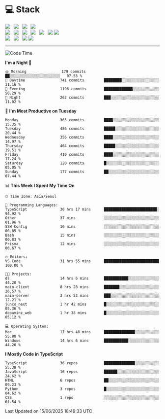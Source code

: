 <h1>💻 Stack</h1>
<div>
 <!-- badge : https://shields.io/ -->
 <!-- icon : https://simpleicons.org/?q=Get -->
 <img src="https://img.shields.io/badge/HTML5-e74c3c?style=flat-square&logo=HTML5&logoColor=white"/> &nbsp 
 <img src="https://img.shields.io/badge/CSS3-0A84FF?style=flat-square&logo=CSS3&logoColor=white"/> &nbsp 
 <img src="https://img.shields.io/badge/JavaScript-FFCD11?style=flat-square&logo=JavaScript&logoColor=white"/> &nbsp 
 <img src="https://img.shields.io/badge/TypeScript-3075C0?style=flat-square&logo=TypeScript&logoColor=white"/>
 <br/>
 <img src="https://img.shields.io/badge/Next-000000?style=flat-square&logo=nextdotjs&logoColor=white"/> &nbsp 
 <img src="https://img.shields.io/badge/React-00BCF6?style=flat-square&logo=React&logoColor=white"/> &nbsp 
 <img src="https://img.shields.io/badge/Redux-764ABC?style=flat-square&logo=Redux&logoColor=white"/> &nbsp
 <img src="https://img.shields.io/badge/Recoil-3578E5?style=flat-square&logo=recoil&logoColor=white"/> &nbsp
 <img src="https://img.shields.io/badge/React-Query-FF4154?style=flat-square&logo=reactquery&logoColor=white"/> &nbsp 
 <img src="https://img.shields.io/badge/styled%2Dcomponents-DB7093?style=flat-square&logo=styled%2Dcomponents&logoColor=white"/>
 <img src="https://img.shields.io/badge/CSS Modules-000000?style=flat-square&logo=CSS Modules&logoColor=white"/> &nbsp 
 <br/>
 <img src="https://img.shields.io/badge/Node-339933?style=flat-square&logo=Node.js&logoColor=white"/> &nbsp 
 <img src="https://img.shields.io/badge/Express-000000?style=flat-square&logo=Express&logoColor=white"/> &nbsp 
 <img src="https://img.shields.io/badge/MongoDB-47A248?style=flat-square&logo=MongoDB&logoColor=white"/>
 <img src="https://img.shields.io/badge/MariaDB-003545?style=flat-square&logo=mariadb&logoColor=white"/>
</div>

<hr>

<!--START_SECTION:waka-->
![Code Time](http://img.shields.io/badge/Code%20Time-2%2C521%20hrs%2011%20mins-blue)

**I'm a Night 🦉** 

```text
🌞 Morning                179 commits         ██░░░░░░░░░░░░░░░░░░░░░░░   07.53 % 
🌆 Daytime                741 commits         ████████░░░░░░░░░░░░░░░░░   31.16 % 
🌃 Evening                1196 commits        █████████████░░░░░░░░░░░░   50.29 % 
🌙 Night                  262 commits         ███░░░░░░░░░░░░░░░░░░░░░░   11.02 % 
```
📅 **I'm Most Productive on Tuesday** 

```text
Monday                   365 commits         ████░░░░░░░░░░░░░░░░░░░░░   15.35 % 
Tuesday                  486 commits         █████░░░░░░░░░░░░░░░░░░░░   20.44 % 
Wednesday                356 commits         ████░░░░░░░░░░░░░░░░░░░░░   14.97 % 
Thursday                 464 commits         █████░░░░░░░░░░░░░░░░░░░░   19.51 % 
Friday                   410 commits         ████░░░░░░░░░░░░░░░░░░░░░   17.24 % 
Saturday                 120 commits         █░░░░░░░░░░░░░░░░░░░░░░░░   05.05 % 
Sunday                   177 commits         ██░░░░░░░░░░░░░░░░░░░░░░░   07.44 % 
```


📊 **This Week I Spent My Time On** 

```text
🕑︎ Time Zone: Asia/Seoul

💬 Programming Languages: 
TypeScript               30 hrs 17 mins      ████████████████████████░   94.92 % 
Other                    37 mins             ░░░░░░░░░░░░░░░░░░░░░░░░░   01.96 % 
SSH Config               16 mins             ░░░░░░░░░░░░░░░░░░░░░░░░░   00.85 % 
Bash                     15 mins             ░░░░░░░░░░░░░░░░░░░░░░░░░   00.83 % 
Prisma                   12 mins             ░░░░░░░░░░░░░░░░░░░░░░░░░   00.67 % 

🔥 Editors: 
VS Code                  31 hrs 55 mins      █████████████████████████   100.00 % 

🐱‍💻 Projects: 
dl                       14 hrs 6 mins       ███████████░░░░░░░░░░░░░░   44.20 % 
main-client              8 hrs 28 mins       ███████░░░░░░░░░░░░░░░░░░   26.57 % 
main-server              3 hrs 53 mins       ███░░░░░░░░░░░░░░░░░░░░░░   12.21 % 
junco_next               1 hr 42 mins        █░░░░░░░░░░░░░░░░░░░░░░░░   05.36 % 
dopaminz_web             1 hr 38 mins        █░░░░░░░░░░░░░░░░░░░░░░░░   05.12 % 

💻 Operating System: 
Mac                      17 hrs 48 mins      ██████████████░░░░░░░░░░░   55.80 % 
Windows                  14 hrs 6 mins       ███████████░░░░░░░░░░░░░░   44.20 % 
```

**I Mostly Code in TypeScript** 

```text
TypeScript               36 repos            ██████████████░░░░░░░░░░░   55.38 % 
JavaScript               16 repos            ██████░░░░░░░░░░░░░░░░░░░   24.62 % 
HTML                     6 repos             ██░░░░░░░░░░░░░░░░░░░░░░░   09.23 % 
Python                   3 repos             █░░░░░░░░░░░░░░░░░░░░░░░░   04.62 % 
CSS                      1 repo              ░░░░░░░░░░░░░░░░░░░░░░░░░   01.54 % 
```




 Last Updated on 15/06/2025 18:49:33 UTC
<!--END_SECTION:waka-->
